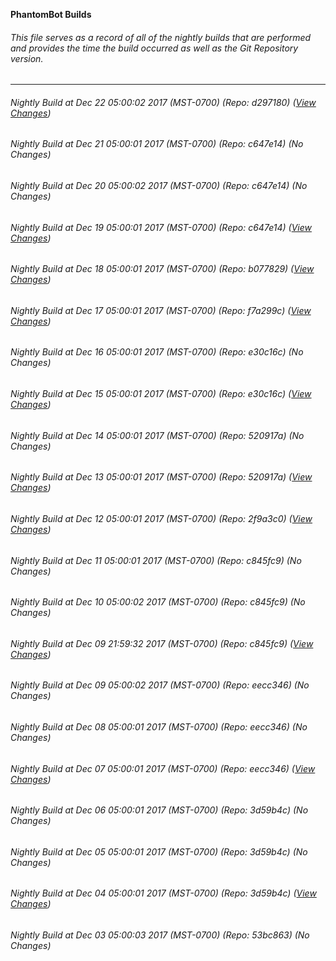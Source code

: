 **PhantomBot Builds**

###### This file serves as a record of all of the nightly builds that are performed and provides the time the build occurred as well as the Git Repository version.
-------------------------------------------------------------------------------------------------------------
###### Nightly Build at Dec 22 05:00:02 2017 (MST-0700) (Repo: d297180) ([View Changes](https://github.com/PhantomBot/PhantomBot/compare/c647e14...d297180))
###### Nightly Build at Dec 21 05:00:01 2017 (MST-0700) (Repo: c647e14) (No Changes)
###### Nightly Build at Dec 20 05:00:02 2017 (MST-0700) (Repo: c647e14) (No Changes)
###### Nightly Build at Dec 19 05:00:01 2017 (MST-0700) (Repo: c647e14) ([View Changes](https://github.com/PhantomBot/PhantomBot/compare/b077829...c647e14))
###### Nightly Build at Dec 18 05:00:01 2017 (MST-0700) (Repo: b077829) ([View Changes](https://github.com/PhantomBot/PhantomBot/compare/f7a299c...b077829))
###### Nightly Build at Dec 17 05:00:01 2017 (MST-0700) (Repo: f7a299c) ([View Changes](https://github.com/PhantomBot/PhantomBot/compare/e30c16c...f7a299c))
###### Nightly Build at Dec 16 05:00:01 2017 (MST-0700) (Repo: e30c16c) (No Changes)
###### Nightly Build at Dec 15 05:00:01 2017 (MST-0700) (Repo: e30c16c) ([View Changes](https://github.com/PhantomBot/PhantomBot/compare/520917a...e30c16c))
###### Nightly Build at Dec 14 05:00:01 2017 (MST-0700) (Repo: 520917a) (No Changes)
###### Nightly Build at Dec 13 05:00:01 2017 (MST-0700) (Repo: 520917a) ([View Changes](https://github.com/PhantomBot/PhantomBot/compare/2f9a3c0...520917a))
###### Nightly Build at Dec 12 05:00:01 2017 (MST-0700) (Repo: 2f9a3c0) ([View Changes](https://github.com/PhantomBot/PhantomBot/compare/c845fc9...2f9a3c0))
###### Nightly Build at Dec 11 05:00:01 2017 (MST-0700) (Repo: c845fc9) (No Changes)
###### Nightly Build at Dec 10 05:00:02 2017 (MST-0700) (Repo: c845fc9) (No Changes)
###### Nightly Build at Dec 09 21:59:32 2017 (MST-0700) (Repo: c845fc9) ([View Changes](https://github.com/PhantomBot/PhantomBot/compare/eecc346...c845fc9))
###### Nightly Build at Dec 09 05:00:02 2017 (MST-0700) (Repo: eecc346) (No Changes)
###### Nightly Build at Dec 08 05:00:01 2017 (MST-0700) (Repo: eecc346) (No Changes)
###### Nightly Build at Dec 07 05:00:01 2017 (MST-0700) (Repo: eecc346) ([View Changes](https://github.com/PhantomBot/PhantomBot/compare/3d59b4c...eecc346))
###### Nightly Build at Dec 06 05:00:01 2017 (MST-0700) (Repo: 3d59b4c) (No Changes)
###### Nightly Build at Dec 05 05:00:01 2017 (MST-0700) (Repo: 3d59b4c) (No Changes)
###### Nightly Build at Dec 04 05:00:01 2017 (MST-0700) (Repo: 3d59b4c) ([View Changes](https://github.com/PhantomBot/PhantomBot/compare/53bc863...3d59b4c))
###### Nightly Build at Dec 03 05:00:03 2017 (MST-0700) (Repo: 53bc863) (No Changes)
